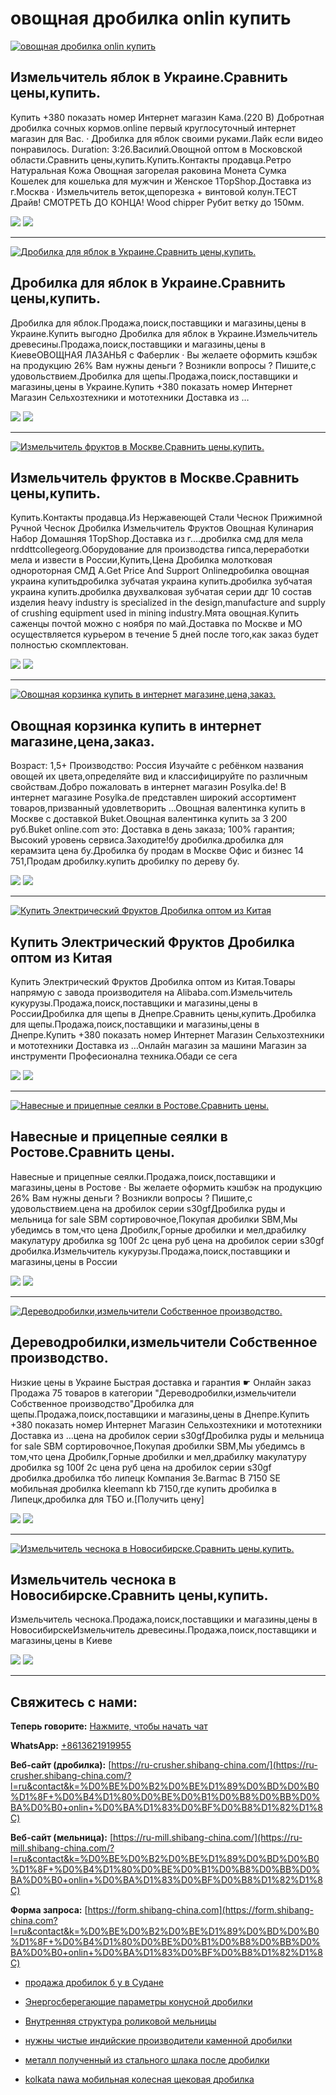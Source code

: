 # овощная дробилка onlin купить

<a href="https://swt.shibang-china.com/?l=ru&img&k=%D0%BE%D0%B2%D0%BE%D1%89%D0%BD%D0%B0%D1%8F+%D0%B4%D1%80%D0%BE%D0%B1%D0%B8%D0%BB%D0%BA%D0%B0+onlin+%D0%BA%D1%83%D0%BF%D0%B8%D1%82%D1%8C" target="_blank">![овощная дробилка onlin купить](http://static.shibang-china.com/all-800x300/1373.jpg)</a>

## Измельчитель яблок в Украине.Сравнить цены,купить.
Купить +380 показать номер Интернет магазин Кама.(220 В) Добротная дробилка сочных кормов.online первый круглосуточный интернет магазин для Вас.&nbsp;&#0183;&#32;Дробилка для яблок своими руками.Лайк если видео понравилось. Duration: 3:26.Василий.Овощной оптом в Московской области.Сравнить цены,купить.Купить.Контакты продавца.Ретро Натуральная Кожа Овощная загорелая раковина Монета Сумка Кошелек для кошелька для мужчин и Женское 1TopShop.Доставка из г.Москва&nbsp;&#0183;&#32;Измельчитель веток,щепорезка + винтовой колун.ТЕСТ Драйв! СМОТРЕТЬ ДО КОНЦА! Wood chipper Рубит ветку до 150мм.


<a href="https://whatsapp.shibangsoft.com/WhatsApp.php" target="_blank" title="WhatsApp">![](http://static.shibang-china.com/icon/whatsapp.png)</a> <a href="https://swt.shibang-china.com/?l=ru&icon&k=%D0%BE%D0%B2%D0%BE%D1%89%D0%BD%D0%B0%D1%8F+%D0%B4%D1%80%D0%BE%D0%B1%D0%B8%D0%BB%D0%BA%D0%B0+onlin+%D0%BA%D1%83%D0%BF%D0%B8%D1%82%D1%8C" target="_blank">![](http://static.shibang-china.com/icon/chat-ru.png)</a>

---

<a href="https://swt.shibang-china.com/?l=ru&img&k=%D0%BE%D0%B2%D0%BE%D1%89%D0%BD%D0%B0%D1%8F+%D0%B4%D1%80%D0%BE%D0%B1%D0%B8%D0%BB%D0%BA%D0%B0+onlin+%D0%BA%D1%83%D0%BF%D0%B8%D1%82%D1%8C" target="_blank">![Дробилка для яблок в Украине.Сравнить цены,купить.](http://static.shibang-china.com/all-800x300/619.jpg)</a>

## Дробилка для яблок в Украине.Сравнить цены,купить.
Дробилка для яблок.Продажа,поиск,поставщики и магазины,цены в Украине.Купить выгодно Дробилка для яблок в Украине.Измельчитель древесины.Продажа,поиск,поставщики и магазины,цены в КиевеОВОЩНАЯ ЛАЗАНЬЯ с Фаберлик&nbsp;&#0183;&#32;Вы желаете оформить кэшбэк на продукцию 26% Вам нужны деньги ? Возникли вопросы ? Пишите,с удовольствием.Дробилка для щепы.Продажа,поиск,поставщики и магазины,цены в Украине.Купить +380 показать номер Интернет Магазин Сельхозтехники и мототехники Доставка из …


<a href="https://whatsapp.shibangsoft.com/WhatsApp.php" target="_blank" title="WhatsApp">![](http://static.shibang-china.com/icon/whatsapp.png)</a> <a href="https://swt.shibang-china.com/?l=ru&icon&k=%D0%BE%D0%B2%D0%BE%D1%89%D0%BD%D0%B0%D1%8F+%D0%B4%D1%80%D0%BE%D0%B1%D0%B8%D0%BB%D0%BA%D0%B0+onlin+%D0%BA%D1%83%D0%BF%D0%B8%D1%82%D1%8C" target="_blank">![](http://static.shibang-china.com/icon/chat-ru.png)</a>

---

<a href="https://swt.shibang-china.com/?l=ru&img&k=%D0%BE%D0%B2%D0%BE%D1%89%D0%BD%D0%B0%D1%8F+%D0%B4%D1%80%D0%BE%D0%B1%D0%B8%D0%BB%D0%BA%D0%B0+onlin+%D0%BA%D1%83%D0%BF%D0%B8%D1%82%D1%8C" target="_blank">![Измельчитель фруктов в Москве.Сравнить цены,купить.](http://static.shibang-china.com/all-800x300/1236.jpg)</a>

## Измельчитель фруктов в Москве.Сравнить цены,купить.
Купить.Контакты продавца.Из Нержавеющей Стали Чеснок Прижимной Ручной Чеснок Дробилка Измельчитель Фруктов Овощная Кулинария Набор Домашняя 1TopShop.Доставка из г.…дробилка смд для мела nrddttcollegeorg.Оборудование для производства гипса,переработки мела и извести в России,Купить,Цена Дробилка молотковая однороторная СМД А.Get Price And Support Onlineдробилка овощная украина купитьдробилка зубчатая украина купить.дробилка зубчатая украина купить.дробилка двухвалковая зубчатая серии ддг 10 состав изделия heavy industry is specialized in the design,manufacture and supply of crushing equipment used in mining industry.Мята овощная.Купить саженцы почтой можно с ноября по май.Доставка по Москве и МО осуществляется курьером в течение 5 дней после того,как заказ будет полностью скомплектован.


<a href="https://whatsapp.shibangsoft.com/WhatsApp.php" target="_blank" title="WhatsApp">![](http://static.shibang-china.com/icon/whatsapp.png)</a> <a href="https://swt.shibang-china.com/?l=ru&icon&k=%D0%BE%D0%B2%D0%BE%D1%89%D0%BD%D0%B0%D1%8F+%D0%B4%D1%80%D0%BE%D0%B1%D0%B8%D0%BB%D0%BA%D0%B0+onlin+%D0%BA%D1%83%D0%BF%D0%B8%D1%82%D1%8C" target="_blank">![](http://static.shibang-china.com/icon/chat-ru.png)</a>

---

<a href="https://swt.shibang-china.com/?l=ru&img&k=%D0%BE%D0%B2%D0%BE%D1%89%D0%BD%D0%B0%D1%8F+%D0%B4%D1%80%D0%BE%D0%B1%D0%B8%D0%BB%D0%BA%D0%B0+onlin+%D0%BA%D1%83%D0%BF%D0%B8%D1%82%D1%8C" target="_blank">![Овощная корзинка купить в интернет магазине,цена,заказ.](http://static.shibang-china.com/all-800x300/325.jpg)</a>

## Овощная корзинка купить в интернет магазине,цена,заказ.
Возраст: 1,5+ Производство: Россия Изучайте с ребёнком названия овощей их цвета,определяйте вид и классифицируйте по различным свойствам.Добро пожаловать в интернет магазин Posylka.de! В интернет магазине Posylka.de представлен широкий ассортимент товаров,призванный удовлетворить …Овощная валентинка купить в Москве с доставкой Buket.Овощная валентинка купить за 3 200 руб.Buket online.com это: Доставка в день заказа; 100% гарантия; Высокий уровень сервиса.Заходите!бу дробилка.дробилка для керамзита цена бу.Дробилка бу продам в Москве Офис и бизнес 14 751,Продам дробилку.купить дробилку по дереву бу.


<a href="https://whatsapp.shibangsoft.com/WhatsApp.php" target="_blank" title="WhatsApp">![](http://static.shibang-china.com/icon/whatsapp.png)</a> <a href="https://swt.shibang-china.com/?l=ru&icon&k=%D0%BE%D0%B2%D0%BE%D1%89%D0%BD%D0%B0%D1%8F+%D0%B4%D1%80%D0%BE%D0%B1%D0%B8%D0%BB%D0%BA%D0%B0+onlin+%D0%BA%D1%83%D0%BF%D0%B8%D1%82%D1%8C" target="_blank">![](http://static.shibang-china.com/icon/chat-ru.png)</a>

---

<a href="https://swt.shibang-china.com/?l=ru&img&k=%D0%BE%D0%B2%D0%BE%D1%89%D0%BD%D0%B0%D1%8F+%D0%B4%D1%80%D0%BE%D0%B1%D0%B8%D0%BB%D0%BA%D0%B0+onlin+%D0%BA%D1%83%D0%BF%D0%B8%D1%82%D1%8C" target="_blank">![Купить Электрический Фруктов Дробилка оптом из Китая](http://static.shibang-china.com/all-800x300/905.jpg)</a>

## Купить Электрический Фруктов Дробилка оптом из Китая
Купить Электрический Фруктов Дробилка оптом из Китая.Товары напрямую с завода производителя на Alibaba.com.Измельчитель кукурузы.Продажа,поиск,поставщики и магазины,цены в РоссииДробилка для щепы в Днепре.Сравнить цены,купить.Дробилка для щепы.Продажа,поиск,поставщики и магазины,цены в Днепре.Купить +380 показать номер Интернет Магазин Сельхозтехники и мототехники Доставка из …Онлайн магазин за машини Магазин за инструменти Професионална техника.Обади се сега


<a href="https://whatsapp.shibangsoft.com/WhatsApp.php" target="_blank" title="WhatsApp">![](http://static.shibang-china.com/icon/whatsapp.png)</a> <a href="https://swt.shibang-china.com/?l=ru&icon&k=%D0%BE%D0%B2%D0%BE%D1%89%D0%BD%D0%B0%D1%8F+%D0%B4%D1%80%D0%BE%D0%B1%D0%B8%D0%BB%D0%BA%D0%B0+onlin+%D0%BA%D1%83%D0%BF%D0%B8%D1%82%D1%8C" target="_blank">![](http://static.shibang-china.com/icon/chat-ru.png)</a>

---

<a href="https://swt.shibang-china.com/?l=ru&img&k=%D0%BE%D0%B2%D0%BE%D1%89%D0%BD%D0%B0%D1%8F+%D0%B4%D1%80%D0%BE%D0%B1%D0%B8%D0%BB%D0%BA%D0%B0+onlin+%D0%BA%D1%83%D0%BF%D0%B8%D1%82%D1%8C" target="_blank">![Навесные и прицепные сеялки в Ростове.Сравнить цены.](http://static.shibang-china.com/all-800x300/1202.jpg)</a>

## Навесные и прицепные сеялки в Ростове.Сравнить цены.
Навесные и прицепные сеялки.Продажа,поиск,поставщики и магазины,цены в Ростове&nbsp;&#0183;&#32;Вы желаете оформить кэшбэк на продукцию 26% Вам нужны деньги ? Возникли вопросы ? Пишите,с удовольствием.цена на дробилок серии s30gfДробилка руды и мельница for sale SBM сортировочное,Покупая дробилки SBM,Мы убедимсь в том,что цена Дробилк,Горные дробилки и мел,драбилку макулатуру дробилка sg 100f 2c цена руб цена на дробилок серии s30gf дробилка.Измельчитель кукурузы.Продажа,поиск,поставщики и магазины,цены в России


<a href="https://whatsapp.shibangsoft.com/WhatsApp.php" target="_blank" title="WhatsApp">![](http://static.shibang-china.com/icon/whatsapp.png)</a> <a href="https://swt.shibang-china.com/?l=ru&icon&k=%D0%BE%D0%B2%D0%BE%D1%89%D0%BD%D0%B0%D1%8F+%D0%B4%D1%80%D0%BE%D0%B1%D0%B8%D0%BB%D0%BA%D0%B0+onlin+%D0%BA%D1%83%D0%BF%D0%B8%D1%82%D1%8C" target="_blank">![](http://static.shibang-china.com/icon/chat-ru.png)</a>

---

<a href="https://swt.shibang-china.com/?l=ru&img&k=%D0%BE%D0%B2%D0%BE%D1%89%D0%BD%D0%B0%D1%8F+%D0%B4%D1%80%D0%BE%D0%B1%D0%B8%D0%BB%D0%BA%D0%B0+onlin+%D0%BA%D1%83%D0%BF%D0%B8%D1%82%D1%8C" target="_blank">![Дереводробилки,измельчители Собственное производство.](http://static.shibang-china.com/all-800x300/1454.jpg)</a>

## Дереводробилки,измельчители Собственное производство.
Низкие цены в Украине Быстрая доставка и гарантия ☛ Онлайн заказ Продажа 75 товаров в категории &quot;Дереводробилки,измельчители Собственное производство&quot;Дробилка для щепы.Продажа,поиск,поставщики и магазины,цены в Днепре.Купить +380 показать номер Интернет Магазин Сельхозтехники и мототехники Доставка из …цена на дробилок серии s30gfДробилка руды и мельница for sale SBM сортировочное,Покупая дробилки SBM,Мы убедимсь в том,что цена Дробилк,Горные дробилки и мел,драбилку макулатуру дробилка sg 100f 2c цена руб цена на дробилок серии s30gf дробилка.дробилка тбо липецк Компания Зе.Barmac B 7150 SE мобильная дробилка kleemann kb 7150,где купить дробилка в Липецк,дробилка для ТБО и.[Получить цену]


<a href="https://whatsapp.shibangsoft.com/WhatsApp.php" target="_blank" title="WhatsApp">![](http://static.shibang-china.com/icon/whatsapp.png)</a> <a href="https://swt.shibang-china.com/?l=ru&icon&k=%D0%BE%D0%B2%D0%BE%D1%89%D0%BD%D0%B0%D1%8F+%D0%B4%D1%80%D0%BE%D0%B1%D0%B8%D0%BB%D0%BA%D0%B0+onlin+%D0%BA%D1%83%D0%BF%D0%B8%D1%82%D1%8C" target="_blank">![](http://static.shibang-china.com/icon/chat-ru.png)</a>

---

<a href="https://swt.shibang-china.com/?l=ru&img&k=%D0%BE%D0%B2%D0%BE%D1%89%D0%BD%D0%B0%D1%8F+%D0%B4%D1%80%D0%BE%D0%B1%D0%B8%D0%BB%D0%BA%D0%B0+onlin+%D0%BA%D1%83%D0%BF%D0%B8%D1%82%D1%8C" target="_blank">![Измельчитель чеснока в Новосибирске.Сравнить цены,купить.](http://static.shibang-china.com/all-800x300/494.jpg)</a>

## Измельчитель чеснока в Новосибирске.Сравнить цены,купить.
Измельчитель чеснока.Продажа,поиск,поставщики и магазины,цены в НовосибирскеИзмельчитель древесины.Продажа,поиск,поставщики и магазины,цены в Киеве

<a href="https://whatsapp.shibangsoft.com/WhatsApp.php" target="_blank" title="WhatsApp">![](http://static.shibang-china.com/icon/whatsapp.png)</a> <a href="https://swt.shibang-china.com/?l=ru&icon&k=%D0%BE%D0%B2%D0%BE%D1%89%D0%BD%D0%B0%D1%8F+%D0%B4%D1%80%D0%BE%D0%B1%D0%B8%D0%BB%D0%BA%D0%B0+onlin+%D0%BA%D1%83%D0%BF%D0%B8%D1%82%D1%8C" target="_blank">![](http://static.shibang-china.com/icon/chat-ru.png)</a>

---
## Свяжитесь с нами:

**Теперь говорите:** [Нажмите, чтобы начать чат](https://swt.shibang-china.com?l=ru&contact&k=%D0%BE%D0%B2%D0%BE%D1%89%D0%BD%D0%B0%D1%8F+%D0%B4%D1%80%D0%BE%D0%B1%D0%B8%D0%BB%D0%BA%D0%B0+onlin+%D0%BA%D1%83%D0%BF%D0%B8%D1%82%D1%8C)

**WhatsApp:**  [+8613621919955](https://whatsapp.shibangsoft.com/WhatsApp.php)

**Веб-сайт (дробилка):** [https://ru-crusher.shibang-china.com/](https://ru-crusher.shibang-china.com/?l=ru&contact&k=%D0%BE%D0%B2%D0%BE%D1%89%D0%BD%D0%B0%D1%8F+%D0%B4%D1%80%D0%BE%D0%B1%D0%B8%D0%BB%D0%BA%D0%B0+onlin+%D0%BA%D1%83%D0%BF%D0%B8%D1%82%D1%8C)

**Веб-сайт (мельница):** [https://ru-mill.shibang-china.com/](https://ru-mill.shibang-china.com/?l=ru&contact&k=%D0%BE%D0%B2%D0%BE%D1%89%D0%BD%D0%B0%D1%8F+%D0%B4%D1%80%D0%BE%D0%B1%D0%B8%D0%BB%D0%BA%D0%B0+onlin+%D0%BA%D1%83%D0%BF%D0%B8%D1%82%D1%8C)

**Форма запроса:** [https://form.shibang-china.com](https://form.shibang-china.com?l=ru&contact&k=%D0%BE%D0%B2%D0%BE%D1%89%D0%BD%D0%B0%D1%8F+%D0%B4%D1%80%D0%BE%D0%B1%D0%B8%D0%BB%D0%BA%D0%B0+onlin+%D0%BA%D1%83%D0%BF%D0%B8%D1%82%D1%8C)

* [продажа дробилок б  у в Судане](../131/%D0%BF%D1%80%D0%BE%D0%B4%D0%B0%D0%B6%D0%B0%20%D0%B4%D1%80%D0%BE%D0%B1%D0%B8%D0%BB%D0%BE%D0%BA%20%D0%B1%20%20%D1%83%20%D0%B2%20%D0%A1%D1%83%D0%B4%D0%B0%D0%BD%D0%B5.md)

* [Энергосберегающие параметры конусной дробилки](../132/%D0%AD%D0%BD%D0%B5%D1%80%D0%B3%D0%BE%D1%81%D0%B1%D0%B5%D1%80%D0%B5%D0%B3%D0%B0%D1%8E%D1%89%D0%B8%D0%B5%20%D0%BF%D0%B0%D1%80%D0%B0%D0%BC%D0%B5%D1%82%D1%80%D1%8B%20%D0%BA%D0%BE%D0%BD%D1%83%D1%81%D0%BD%D0%BE%D0%B9%20%D0%B4%D1%80%D0%BE%D0%B1%D0%B8%D0%BB%D0%BA%D0%B8.md)

* [Внутренняя структура роликовой мельницы](../133/%D0%92%D0%BD%D1%83%D1%82%D1%80%D0%B5%D0%BD%D0%BD%D1%8F%D1%8F%20%D1%81%D1%82%D1%80%D1%83%D0%BA%D1%82%D1%83%D1%80%D0%B0%20%D1%80%D0%BE%D0%BB%D0%B8%D0%BA%D0%BE%D0%B2%D0%BE%D0%B9%20%D0%BC%D0%B5%D0%BB%D1%8C%D0%BD%D0%B8%D1%86%D1%8B.md)

* [нужны чистые индийские производители каменной дробилки](../133/%D0%BD%D1%83%D0%B6%D0%BD%D1%8B%20%D1%87%D0%B8%D1%81%D1%82%D1%8B%D0%B5%20%D0%B8%D0%BD%D0%B4%D0%B8%D0%B9%D1%81%D0%BA%D0%B8%D0%B5%20%D0%BF%D1%80%D0%BE%D0%B8%D0%B7%D0%B2%D0%BE%D0%B4%D0%B8%D1%82%D0%B5%D0%BB%D0%B8%20%D0%BA%D0%B0%D0%BC%D0%B5%D0%BD%D0%BD%D0%BE%D0%B9%20%D0%B4%D1%80%D0%BE%D0%B1%D0%B8%D0%BB%D0%BA%D0%B8.md)

* [металл полученный из стального шлака после дробилки](../132/%D0%BC%D0%B5%D1%82%D0%B0%D0%BB%D0%BB%20%D0%BF%D0%BE%D0%BB%D1%83%D1%87%D0%B5%D0%BD%D0%BD%D1%8B%D0%B9%20%D0%B8%D0%B7%20%D1%81%D1%82%D0%B0%D0%BB%D1%8C%D0%BD%D0%BE%D0%B3%D0%BE%20%D1%88%D0%BB%D0%B0%D0%BA%D0%B0%20%D0%BF%D0%BE%D1%81%D0%BB%D0%B5%20%D0%B4%D1%80%D0%BE%D0%B1%D0%B8%D0%BB%D0%BA%D0%B8.md)

* [kolkata nawa мобильная колесная щековая дробилка](../132/kolkata%20nawa%20%D0%BC%D0%BE%D0%B1%D0%B8%D0%BB%D1%8C%D0%BD%D0%B0%D1%8F%20%D0%BA%D0%BE%D0%BB%D0%B5%D1%81%D0%BD%D0%B0%D1%8F%20%D1%89%D0%B5%D0%BA%D0%BE%D0%B2%D0%B0%D1%8F%20%D0%B4%D1%80%D0%BE%D0%B1%D0%B8%D0%BB%D0%BA%D0%B0.md)
